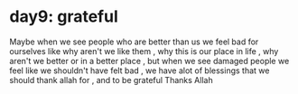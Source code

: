 # day9: grateful 
Maybe when we see people who are better than us we feel bad for ourselves like why aren't we like them , why this is our place in life , why aren't we better or in a better place , but when we see damaged people we feel like we shouldn't have felt bad , we have alot of blessings that we should thank allah for , and to be grateful 
Thanks Allah

